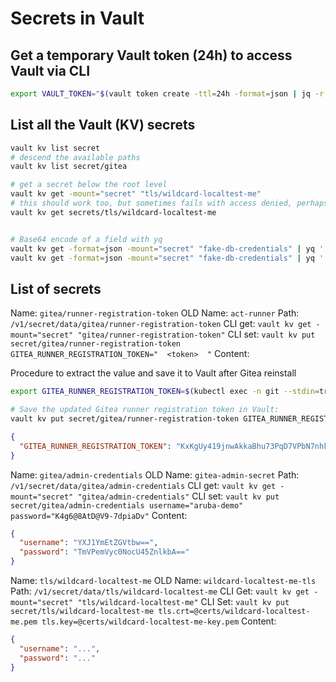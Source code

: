 # Secrets in Vault


## Get a temporary Vault token (24h) to access Vault via CLI

```sh
export VAULT_TOKEN="$(vault token create -ttl=24h -format=json | jq -r .auth.client_token)"
```

## List all the Vault (KV) secrets

```sh
vault kv list secret
# descend the available paths
vault kv list secret/gitea

# get a secret below the root level
vault kv get -mount="secret" "tls/wildcard-localtest-me"
# this should work too, but sometimes fails with access denied, perhaps due to metadata access missing (check the policy or create a new one)?
vault kv get secrets/tls/wildcard-localtest-me


# Base64 encode of a field with yq
vault kv get -format=json -mount="secret" "fake-db-credentials" | yq '.data.data.password | @base64'
vault kv get -format=json -mount="secret" "fake-db-credentials" | yq '.data.data.password |= @base64' | jq

```

## List of secrets

Name: `gitea/runner-registration-token`
OLD Name: `act-runner`
Path: `/v1/secret/data/gitea/runner-registration-token`
CLI get: `vault kv get -mount="secret" "gitea/runner-registration-token"`
CLI set: `vault kv put secret/gitea/runner-registration-token GITEA_RUNNER_REGISTRATION_TOKEN="  <token>  "`
Content:

Procedure to extract the value and save it to Vault after Gitea reinstall

```sh
export GITEA_RUNNER_REGISTRATION_TOKEN=$(kubectl exec -n git --stdin=true --tty=true $(kubectl match-name -n git gitea) -c gitea -- /bin/sh -c "gitea actions generate-runner-token")

# Save the updated Gitea runner registration token in Vault:
vault kv put secret/gitea/runner-registration-token GITEA_RUNNER_REGISTRATION_TOKEN="${GITEA_RUNNER_REGISTRATION_TOKEN}"

```

```json
{
  "GITEA_RUNNER_REGISTRATION_TOKEN": "KxKgUy419jnwAkkaBhu73PqD7VPbN7nhkKuE8eyY"
}
```

Name: `gitea/admin-credentials`
OLD Name: `gitea-admin-secret`
Path: `/v1/secret/data/gitea/admin-credentials`
CLI get: `vault kv get -mount="secret" "gitea/admin-credentials"`
CLI set: `vault kv put secret/gitea/admin-credentials username="aruba-demo" password="K4g6@8AtD@V9-7dpiaDv"`
Content:

```json
{
  "username": "YXJ1YmEtZGVtbw==",
  "password": "TmVPemVyc0NocU45ZnlkbA=="
}
```

Name: `tls/wildcard-localtest-me`
OLD Name: `wildcard-localtest-me-tls`
Path: `/v1/secret/data/tls/wildcard-localtest-me`
CLI Get: `vault kv get -mount="secret" "tls/wildcard-localtest-me"`
CLI Set: `vault kv put secret/tls/wildcard-localtest-me tls.crt=@certs/wildcard-localtest-me.pem tls.key=@certs/wildcard-localtest-me-key.pem`
Content:

```json
{
  "username": "...",
  "password": "..."
}
```
